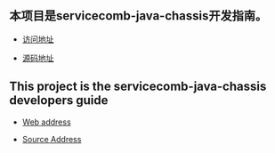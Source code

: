 ## 本项目是servicecomb-java-chassis开发指南。

* [访问地址](http://servicecomb.gitee.io/servicecomb-java-chassis-doc/java-chassis/)

* [源码地址](https://github.com/apache/servicecomb-docs)

## This project is the servicecomb-java-chassis developers guide

* [Web address](http://servicecomb.gitee.io/servicecomb-java-chassis-doc/java-chassis/)

* [Source Address](https://github.com/apache/servicecomb-docs)
